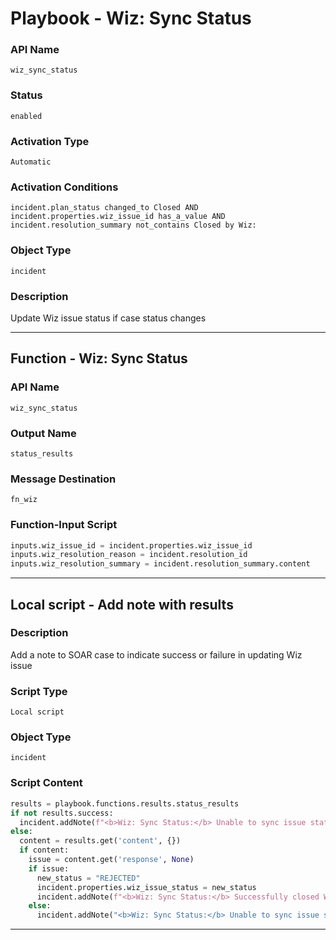 <!--
    DO NOT MANUALLY EDIT THIS FILE
    THIS FILE IS AUTOMATICALLY GENERATED WITH resilient-sdk codegen
    Generated with resilient-sdk v51.0.1.1.824
-->

# Playbook - Wiz: Sync Status

### API Name
`wiz_sync_status`

### Status
`enabled`

### Activation Type
`Automatic`

### Activation Conditions
`incident.plan_status changed_to Closed AND incident.properties.wiz_issue_id has_a_value AND incident.resolution_summary not_contains Closed by Wiz:`

### Object Type
`incident`

### Description
Update Wiz issue status if case status changes


---
## Function - Wiz: Sync Status

### API Name
`wiz_sync_status`

### Output Name
`status_results`

### Message Destination
`fn_wiz`

### Function-Input Script
```python
inputs.wiz_issue_id = incident.properties.wiz_issue_id
inputs.wiz_resolution_reason = incident.resolution_id
inputs.wiz_resolution_summary = incident.resolution_summary.content
```

---

## Local script - Add note with results

### Description
Add a note to SOAR case to indicate success or failure in updating Wiz issue

### Script Type
`Local script`

### Object Type
`incident`

### Script Content
```python
results = playbook.functions.results.status_results
if not results.success:
  incident.addNote(f"<b>Wiz: Sync Status:</b> Unable to sync issue status: {results.reason}")
else:
  content = results.get('content', {})
  if content:
    issue = content.get('response', None)
    if issue:
      new_status = "REJECTED"
      incident.properties.wiz_issue_status = new_status
      incident.addNote(f"<b>Wiz: Sync Status:</b> Successfully closed Wiz issue with status {new_status}")
    else:
      incident.addNote("<b>Wiz: Sync Status:</b> Unable to sync issue status because Wiz Issue not found")
```

---


